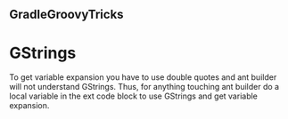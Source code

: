 GradleGroovyTricks
---

# GStrings

To get variable expansion you have to use double quotes and
ant builder will not understand GStrings. Thus, for anything touching
ant builder do a local variable in the ext code block to use
GStrings and get variable expansion.

